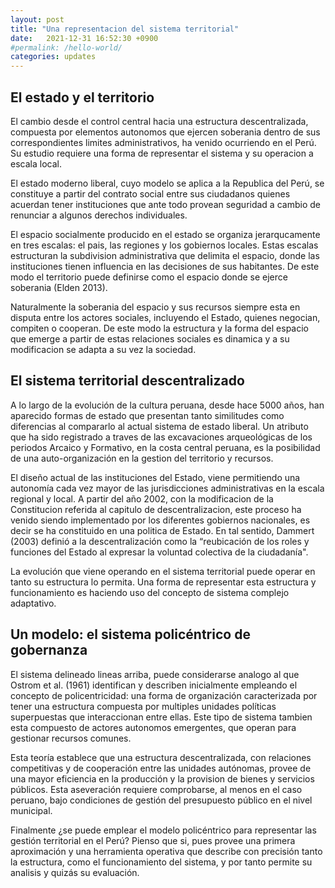 ```yaml
---
layout: post
title: "Una representacion del sistema territorial"
date:   2021-12-31 16:52:30 +0900
#permalink: /hello-world/
categories: updates
---
```


## El estado y el territorio

El cambio desde el control central hacia una estructura descentralizada, compuesta por elementos autonomos que ejercen soberania dentro de sus correspondientes limites administrativos, ha venido ocurriendo en el Perú. Su estudio requiere una forma de representar el sistema y su operacion a escala local.

El estado moderno liberal, cuyo modelo se aplica a la Republica del Perú, se constituye a partir del contrato social entre sus ciudadanos quienes acuerdan tener instituciones que ante todo provean seguridad a cambio de renunciar a algunos derechos individuales.

El espacio socialmente producido en el estado se organiza jerarqucamente en tres escalas: el pais, las regiones y los gobiernos locales. Estas escalas estructuran la subdivision administrativa que delimita el espacio, donde las instituciones tienen influencia en las decisiones de sus habitantes. De este modo el territorio puede definirse como el espacio donde se ejerce soberania (Elden 2013).

Naturalmente la soberania del espacio y sus recursos siempre  esta en disputa entre los actores sociales, incluyendo el Estado, quienes negocian, compiten o cooperan. De este modo la estructura y la forma del espacio que emerge a partir de estas relaciones sociales es dinamica y a su modificacion se adapta a su vez la sociedad.

## El sistema territorial descentralizado

A lo largo de la evolución de la cultura peruana, desde hace 5000 años, han aparecido formas de estado que presentan tanto similitudes como diferencias al compararlo al actual sistema de estado liberal. Un atributo que ha sido registrado a traves de las excavaciones arqueológicas de los periodos Arcaico y Formativo, en la costa central peruana, es la posibilidad de una auto-organización en la gestion del territorio y recursos.

El diseño actual de las instituciones del Estado, viene permitiendo una autonomía cada vez mayor de las jurisdicciones administrativas en la escala regional y local. A partir del año 2002, con la modificacion de la Constitucion referida al capitulo de descentralizacion, este proceso ha venido siendo implementado por los diferentes gobiernos nacionales, es decir se ha constituido en una politica de Estado. En tal sentido, Dammert (2003) definió a la descentralización como la “reubicación de los roles y funciones del Estado al expresar la voluntad colectiva de la ciudadanía".

La evolución que viene operando en el sistema territorial puede operar en tanto su estructura lo permita. Una forma de representar esta estructura y funcionamiento es haciendo uso del concepto de sistema complejo adaptativo.

## Un modelo: el sistema policéntrico de gobernanza

El sistema delineado lineas arriba, puede considerarse analogo al que Ostrom et al. (1961) identifican y describen inicialmente empleando el concepto de policentricidad: una forma de organización caracterizada por tener una estructura compuesta por multiples unidades políticas superpuestas que interaccionan entre ellas.
Este tipo de sistema tambien esta compuesto de actores autonomos emergentes, que operan para gestionar recursos comunes.

Esta teoría establece que una estructura descentralizada, con relaciones competitivas y de cooperación entre las unidades autónomas, provee de una mayor eficiencia en la producción y la provision de bienes y servicios públicos. Esta aseveración requiere comprobarse, al menos en el caso peruano, bajo condiciones de gestión del presupuesto público en el nivel municipal.

Finalmente ¿se puede emplear el modelo policéntrico para representar las gestión territorial en el Perú? Pienso que si, pues provee una primera aproximación y una herramienta operativa que describe con precisión tanto la estructura, como el funcionamiento del sistema, y por tanto permite su analisis y quizás su evaluación.
